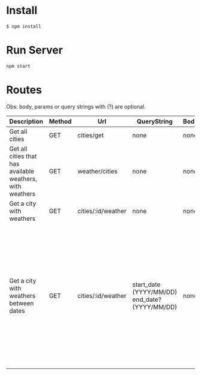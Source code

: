 # Install

`$ npm install`

# Run Server

`npm start`

# Routes

Obs: body, params or query strings with (?) are optional.

<table>
  <thead>
    <th>Description</th>
    <th>Method</th>
    <th>Url</th>
    <th>QueryString</th>
    <th>Body</th>
    <th colspan="2">Obs</th>
  </thead>
  <tbody>
    <tr>
      <td>Get all cities</td>
      <td>GET</td>
      <td>cities/get</td>
      <td>none</td>
      <td>none</td>
      <td></td>
      <td></td>
    </tr>
    <tr>
      <td>Get all cities that has available weathers, with weathers</td>
      <td>GET</td>
      <td>weather/cities</td>
      <td>none</td>
      <td>none</td>
      <td></td>
      <td></td>
    </tr>
    <tr>
      <td>Get a city with weathers</td>
      <td>GET</td>
      <td>cities/:id/weather</td>
      <td>none</td>
      <td>none</td>
      <td></td>
      <td></td>
    </tr>
    <tr>
      <td>Get a city with weathers between dates</td>
      <td>GET</td>
      <td>cities/:id/weather</td>
      <td>
        start_date (YYYY/MM/DD) <br />
        end_date? (YYYY/MM/DD)
      </td>
      <td>none</td>
      <td>
        Passing only start_date you'll get results since <b>start_date</b> until
        last date that exists <br />
        Passing only end_date you'll get results since first date until
        <b>end_date</b> passed
      </td>
      <td>Padding both of query strings you'll get results between dates</td>
    </tr>
  </tbody>
</table>
